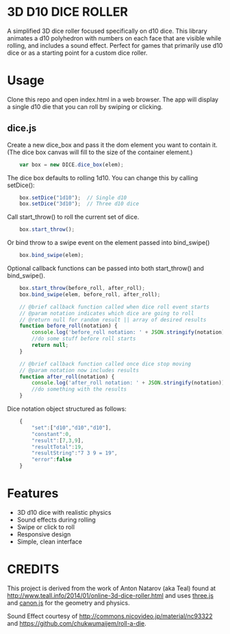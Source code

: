 # 3D D10 DICE ROLLER

A simplified 3D dice roller focused specifically on d10 dice. This library animates a d10 polyhedron with numbers on each face that are visible while rolling, and includes a sound effect. Perfect for games that primarily use d10 dice or as a starting point for a custom dice roller.

# Usage

Clone this repo and open index.html in a web browser. The app will display a single d10 die that you can roll by swiping or clicking.

## dice.js

Create a new dice_box and pass it the dom element you want to contain it. (The dice box canvas will fill to the size of the container element.)

```javascript
    var box = new DICE.dice_box(elem);
```

The dice box defaults to rolling 1d10. You can change this by calling setDice():

```javascript
    box.setDice("1d10");  // Single d10
    box.setDice("3d10");  // Three d10 dice
```

Call start_throw() to roll the current set of dice.

```javascript
    box.start_throw();
```

Or bind throw to a swipe event on the element passed into bind_swipe()

```javascript
    box.bind_swipe(elem);
```

Optional callback functions can be passed into both start_throw() and bind_swipe().

```javascript
    box.start_throw(before_roll, after_roll);
    box.bind_swipe(elem, before_roll, after_roll);

    // @brief callback function called when dice roll event starts
    // @param notation indicates which dice are going to roll
    // @return null for random result || array of desired results
    function before_roll(notation) {
        console.log('before_roll notation: ' + JSON.stringify(notation));
        //do some stuff before roll starts        
        return null;
    }

    // @brief callback function called once dice stop moving
    // @param notation now includes results
    function after_roll(notation) {
        console.log('after_roll notation: ' + JSON.stringify(notation));
        //do something with the results
    }
```

Dice notation object structured as follows:

```javascript
    {
        "set":["d10","d10","d10"],
        "constant":0,
        "result":[7,3,9],
        "resultTotal":19,
        "resultString":"7 3 9 = 19",
        "error":false
    }
```

# Features

- 3D d10 dice with realistic physics
- Sound effects during rolling
- Swipe or click to roll
- Responsive design
- Simple, clean interface

# CREDITS

This project is derived from the work of Anton Natarov (aka Teal) found at http://www.teall.info/2014/01/online-3d-dice-roller.html and uses [three.js](https://github.com/mrdoob/three.js/) and [canon.js](https://github.com/schteppe/cannon.js) for the geometry and physics.

Sound Effect courtesy of http://commons.nicovideo.jp/material/nc93322 and https://github.com/chukwumaijem/roll-a-die.



